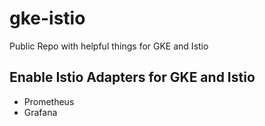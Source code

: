 # gke-istio
Public Repo with helpful things for GKE and Istio

## Enable Istio Adapters for GKE and Istio

* Prometheus
* Grafana

